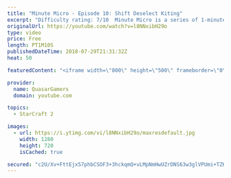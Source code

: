 ```yaml
---
title: "Minute Micro - Episode 10: Shift Deselect Kiting"
excerpt: "Difficulty rating: 7/10  Minute Micro is a series of 1-minute videos explaining how to perform common micro techniques. This episode is on shift deselect kiting  twitch.tv/Quasarprintf"
originalUrl: https://youtube.com/watch?v=l8NNxibH29o
type: video
price: Free
length: PT1M10S
publishedDateTime: 2018-07-29T21:31:32Z
heat: 50

featuredContent: "<iframe width=\"800\" height=\"500\" frameborder=\"0\" src=\"https://www.youtube.com/embed/l8NNxibH29o\" allow=\"accelerometer; autoplay; encrypted-media; gyroscope; picture-in-picture\" allowfullscreen></iframe>"

provider:
  name: QuasarGamers
  domain: youtube.com

topics:
  - StarCraft 2

images:
  - url: https://i.ytimg.com/vi/l8NNxibH29o/maxresdefault.jpg
    width: 1280
    height: 720
    isCached: true

secured: "c2U/Xv+FttEjx57phbCSOF3+3hckqmQ+vLMpNmHwUZrDNS63w3glVPUmi+TZKlZOjGpMWV3kUxlqBkXjSrsF5JFhwHQ4TwGwleJqQ5So8NrpAH67r2CMcof9JsE/cTvACb27d5qiSah14d5FbhuDN8wUZH+IRrGudbufNSnfvb0RgbwH/KaeZZtyWIg3M33vT5AKkZDZR0gQ5f9OHjM/tMwUj3MaOw/6oeFFSRUsIXLudKfjBg9WBNbad/DikSpPvmKbfYrLwOy8uXnu3G+tK/zhVvzGEH0u8vKceDrx0P4spI7JoZTXo9i0uPNGWydUHgjbnOXwGyOrdYEkKhZRNUp2TetfH4xVgsizegeDh/WUIAraniAVc/H1j8pobCpRvsou4iY5ct6IfL7jd7jvdbiKNB8fDiJTKJZbyCy/5iM=;Kjlkt/XbDiP3kJpYXe5Tbw=="
---
```


